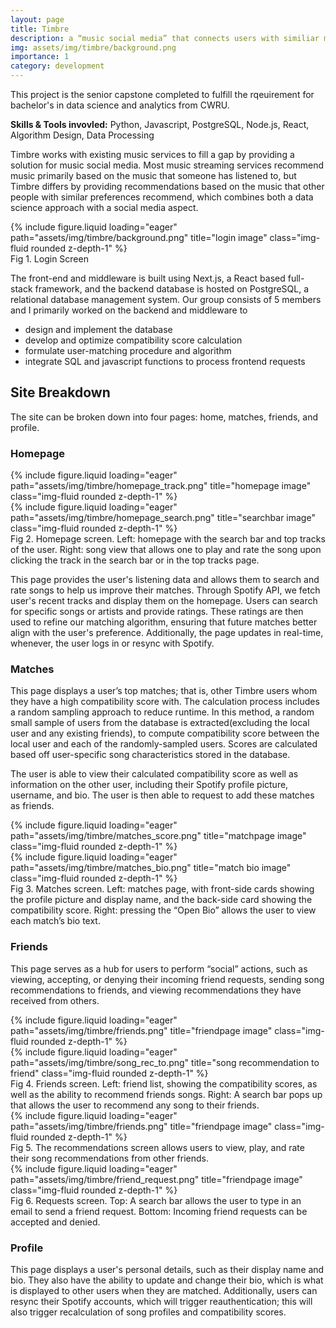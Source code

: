 ```yaml
---
layout: page
title: Timbre
description: a “music social media” that connects users with similiar music tastes
img: assets/img/timbre/background.png
importance: 1
category: development
---
```

This project is the senior capstone completed to fulfill the rqeuirement for bachelor's in data science and analytics from CWRU. 

__Skills & Tools invovled:__ Python, Javascript, PostgreSQL, Node.js, React, Algorithm Design, Data Processing

Timbre works with existing music services to fill a gap by providing a solution for music social media. Most music streaming services recommend music primarily based on the music that someone has listened to, but Timbre differs by providing recommendations based on the music that other people with similar preferences recommend, which combines both a data science approach with a social media aspect.

<div class="row">
    <div class="col-sm-6 mt-3 mt-md-0 mx-auto">
    {% include figure.liquid loading="eager" path="assets/img/timbre/background.png" title="login image" class="img-fluid rounded z-depth-1" %}
    </div>
</div>
<div class="caption">
    Fig 1. Login Screen
</div>

The front-end and middleware is built using Next.js, a React based full-stack framework, and the backend database is hosted on PostgreSQL, a relational database management system. Our group consists of 5 members and I primarily worked on the backend and middleware to
- design and implement the database
- develop and optimize compatibility score calculation
- formulate user-matching procedure and algorithm 
- integrate SQL and javascript functions to process frontend requests

## Site Breakdown
The site can be broken down into four pages: home, matches, friends, and profile.

### Homepage

<div class="row">
    <div class="col-sm mt-3 mt-md-0">
        {% include figure.liquid loading="eager" path="assets/img/timbre/homepage_track.png" title="homepage image" class="img-fluid rounded z-depth-1" %}
    </div>
    <div class="col-sm mt-3 mt-md-0">
        {% include figure.liquid loading="eager" path="assets/img/timbre/homepage_search.png" title="searchbar image" class="img-fluid rounded z-depth-1" %}
    </div>
</div>
<div class="caption">
    Fig 2. Homepage screen. Left: homepage with the search bar and top tracks of the user. Right: song view that allows one to play and rate the song upon clicking the track in the search bar or in the top tracks page.
</div>

This page provides the user's listening data and allows them to search and rate songs to help us improve their matches. Through Spotify API, we fetch user's recent tracks and display them on the homepage. Users can search for specific songs or artists and provide ratings. These ratings are then used to refine our matching algorithm, ensuring that future matches better align with the user's preference. Additionally, the page updates in real-time, whenever, the user logs in or resync with Spotify.

### Matches

This page displays a user’s top matches; that is, other Timbre users whom they have a high compatibility score with. The calculation process includes a random sampling approach to reduce runtime. In this method, a random small sample of users from the database is extracted(excluding the local user and any existing friends), to compute compatibility score between the local user and each of the randomly-sampled users. Scores are calculated based off user-specific song characteristics stored in the database.

The user is able to view their calculated compatibility score as well as information on the other user, including their Spotify profile picture, username, and bio. The user is then able to request to add these matches as friends. 

<div class="row">
    <div class="col-sm mt-3 mt-md-0">
        {% include figure.liquid loading="eager" path="assets/img/timbre/matches_score.png" title="matchpage image" class="img-fluid rounded z-depth-1" %}
    </div>
    <div class="col-sm mt-3 mt-md-0">
        {% include figure.liquid loading="eager" path="assets/img/timbre/matches_bio.png" title="match bio image" class="img-fluid rounded z-depth-1" %}
    </div>
</div>
<div class="caption">
    Fig 3. Matches screen. Left: matches page, with front-side cards showing the profile picture and display name, and the back-side card showing the compatibility score. Right: pressing the “Open Bio” allows the user to view each match’s bio text.
</div>

### Friends

This page serves as a hub for users to perform “social” actions, such as viewing, accepting, or denying their incoming friend requests, sending song recommendations to friends, and viewing recommendations they have received from others.

<div class="row">
    <div class="col-sm mt-3 mt-md-0">
        {% include figure.liquid loading="eager" path="assets/img/timbre/friends.png" title="friendpage image" class="img-fluid rounded z-depth-1" %}
    </div>
    <div class="col-sm mt-3 mt-md-0">
        {% include figure.liquid loading="eager" path="assets/img/timbre/song_rec_to.png" title="song recommendation to friend" class="img-fluid rounded z-depth-1" %}
    </div>
</div>
<div class="caption">
    Fig 4. Friends screen. Left: friend list, showing the compatibility scores, as well as the ability to recommend friends songs. Right: A search bar pops up that allows the user to recommend any song to their friends.
</div>

<div class="row">
    <div class="col-sm mt-1 mt-md-0">
        {% include figure.liquid loading="eager" path="assets/img/timbre/friends.png" title="friendpage image" class="img-fluid rounded z-depth-1" %}
    </div>
</div>
<div class="caption">
    Fig 5. The recommendations screen allows users to view, play, and rate their song recommendations from other friends.
</div>

<div class="row">
    <div class="col-sm mt-3 mt-md-0">
        {% include figure.liquid loading="eager" path="assets/img/timbre/friend_request.png" title="friendpage image" class="img-fluid rounded z-depth-1" %}
    </div>
</div>
<div class="caption">
    Fig 6. Requests screen. Top: A search bar allows the user to type in an email to send a friend request. Bottom: Incoming friend requests can be accepted and denied.
</div>

### Profile

This page displays a user's personal details, such as their display name and bio. They also have the ability to update and change their bio, which is what is displayed to other users when they are matched. Additionally, users can resync their Spotify accounts, which will trigger reauthentication; this will also trigger recalculation of song profiles and compatibility scores.

